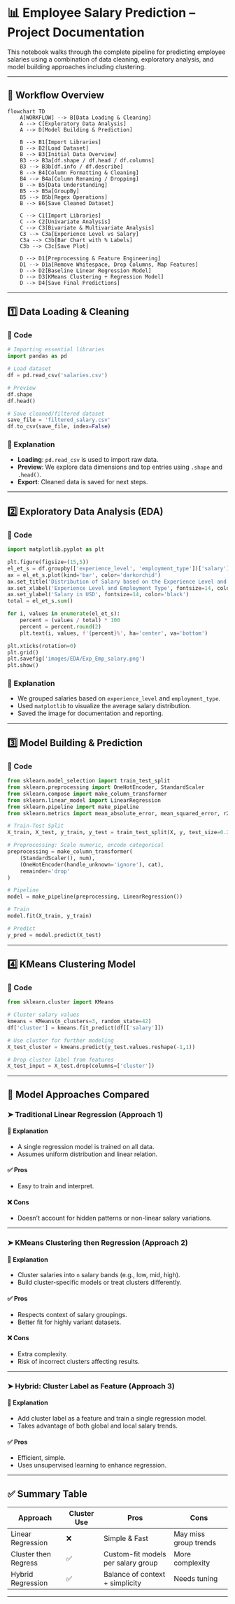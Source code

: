 # 📊 Employee Salary Prediction – Project Documentation

This notebook walks through the complete pipeline for predicting employee salaries using a combination of data cleaning, exploratory analysis, and model building approaches including clustering.

---

## 🔁 Workflow Overview

```mermaid
flowchart TD
    A[WORKFLOW] --> B[Data Loading & Cleaning]
    A --> C[Exploratory Data Analysis]
    A --> D[Model Building & Prediction]

    B --> B1[Import Libraries]
    B --> B2[Load Dataset]
    B --> B3[Initial Data Overview]
    B3 --> B3a[df.shape / df.head / df.columns]
    B3 --> B3b[df.info / df.describe]
    B --> B4[Column Formatting & Cleaning]
    B4 --> B4a[Column Renaming / Dropping]
    B --> B5[Data Understanding]
    B5 --> B5a[GroupBy]
    B5 --> B5b[Regex Operations]
    B --> B6[Save Cleaned Dataset]

    C --> C1[Import Libraries]
    C --> C2[Univariate Analysis]
    C --> C3[Bivariate & Multivariate Analysis]
    C3 --> C3a[Experience Level vs Salary]
    C3a --> C3b[Bar Chart with % Labels]
    C3b --> C3c[Save Plot]

    D --> D1[Preprocessing & Feature Engineering]
    D1 --> D1a[Remove Whitespace, Drop Columns, Map Features]
    D --> D2[Baseline Linear Regression Model]
    D --> D3[KMeans Clustering + Regression Model]
    D --> D4[Save Final Predictions]
```

---

## 1️⃣ Data Loading & Cleaning

### 🔹 Code
```python
# Importing essential libraries
import pandas as pd

# Load dataset
df = pd.read_csv('salaries.csv')

# Preview
df.shape
df.head()

# Save cleaned/filtered dataset
save_file = 'filtered_salary.csv'
df.to_csv(save_file, index=False)
```

### 🔹 Explanation

- **Loading**: `pd.read_csv` is used to import raw data.
- **Preview**: We explore data dimensions and top entries using `.shape` and `.head()`.
- **Export**: Cleaned data is saved for next steps.

---

## 2️⃣ Exploratory Data Analysis (EDA)

### 🔹 Code
```python
import matplotlib.pyplot as plt

plt.figure(figsize=(15,5))
el_et_s = df.groupby(['experience_level', 'employment_type'])['salary'].mean()
ax = el_et_s.plot(kind='bar', color='darkorchid')
ax.set_title('Distribution of Salary based on the Experience Level and Employment type')
ax.set_xlabel('Experience Level and Employment Type', fontsize=14, color='black')
ax.set_ylabel('Salary in USD', fontsize=14, color='black')
total = el_et_s.sum()

for i, values in enumerate(el_et_s):
    percent = (values / total) * 100
    percent = percent.round(2)
    plt.text(i, values, f'{percent}%', ha='center', va='bottom')

plt.xticks(rotation=0)
plt.grid()
plt.savefig('images/EDA/Exp_Emp_salary.png')
plt.show()
```

### 🔹 Explanation

- We grouped salaries based on `experience_level` and `employment_type`.
- Used `matplotlib` to visualize the average salary distribution.
- Saved the image for documentation and reporting.

---

## 3️⃣ Model Building & Prediction

### 🔹 Code
```python
from sklearn.model_selection import train_test_split
from sklearn.preprocessing import OneHotEncoder, StandardScaler
from sklearn.compose import make_column_transformer
from sklearn.linear_model import LinearRegression
from sklearn.pipeline import make_pipeline
from sklearn.metrics import mean_absolute_error, mean_squared_error, r2_score, mean_absolute_percentage_error

# Train-Test Split
X_train, X_test, y_train, y_test = train_test_split(X, y, test_size=0.2, random_state=42)

# Preprocessing: Scale numeric, encode categorical
preprocessing = make_column_transformer(
    (StandardScaler(), num),
    (OneHotEncoder(handle_unknown='ignore'), cat),
    remainder='drop'
)

# Pipeline
model = make_pipeline(preprocessing, LinearRegression())

# Train
model.fit(X_train, y_train)

# Predict
y_pred = model.predict(X_test)
```

---

## 4️⃣ KMeans Clustering Model

### 🔹 Code
```python
from sklearn.cluster import KMeans

# Cluster salary values
kmeans = KMeans(n_clusters=3, random_state=42)
df['cluster'] = kmeans.fit_predict(df[['salary']])

# Use cluster for further modeling
X_test_cluster = kmeans.predict(y_test.values.reshape(-1,1))

# Drop cluster label from features
X_test_input = X_test.drop(columns=['cluster'])
```

---

## 🧠 Model Approaches Compared

### ➤ Traditional Linear Regression (Approach 1)

#### 🔸 Explanation
- A single regression model is trained on all data.
- Assumes uniform distribution and linear relation.

#### ✅ Pros
- Easy to train and interpret.

#### ❌ Cons
- Doesn’t account for hidden patterns or non-linear salary variations.

---

### ➤ KMeans Clustering then Regression (Approach 2)

#### 🔸 Explanation
- Cluster salaries into `n` salary bands (e.g., low, mid, high).
- Build cluster-specific models or treat clusters differently.

#### ✅ Pros
- Respects context of salary groupings.
- Better fit for highly variant datasets.

#### ❌ Cons
- Extra complexity.
- Risk of incorrect clusters affecting results.

---

### ➤ Hybrid: Cluster Label as Feature (Approach 3)

#### 🔸 Explanation
- Add cluster label as a feature and train a single regression model.
- Takes advantage of both global and local salary trends.

#### ✅ Pros
- Efficient, simple.
- Uses unsupervised learning to enhance regression.

---

## ✅ Summary Table

| Approach | Cluster Use | Pros | Cons |
|----------|--------------|------|------|
| Linear Regression | ❌ | Simple & Fast | May miss group trends |
| Cluster then Regress | ✅ | Custom-fit models per salary group | More complexity |
| Hybrid Regression | ✅ | Balance of context + simplicity | Needs tuning |

---
